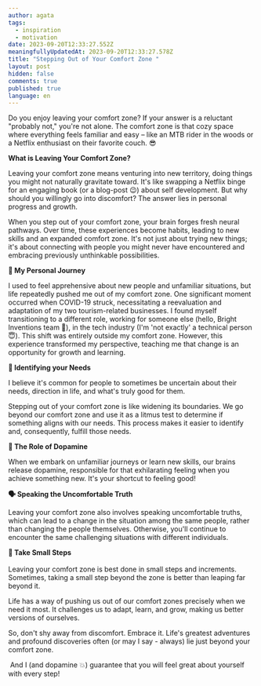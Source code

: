 ```yaml
---
author: agata
tags:
  - inspiration
  - motivation
date: 2023-09-20T12:33:27.552Z
meaningfullyUpdatedAt: 2023-09-20T12:33:27.578Z
title: "Stepping Out of Your Comfort Zone "
layout: post
hidden: false
comments: true
published: true
language: en
---
```

Do you enjoy leaving your comfort zone? If your answer is a reluctant "probably not," you're not alone. The comfort zone is that cozy space where everything feels familiar and easy – like an MTB rider in the woods or a Netflix enthusiast on their favorite couch. 😎



**What is Leaving Your Comfort Zone?**

Leaving your comfort zone means venturing into new territory, doing things you might not naturally gravitate toward. It's like swapping a Netflix binge for an engaging book (or a blog-post 😉) about self development. But why should you willingly go into discomfort? The answer lies in personal progress and growth.

When you step out of your comfort zone, your brain forges fresh neural pathways. Over time, these experiences become habits, leading to new skills and an expanded comfort zone. It's not just about trying new things; it's about connecting with people you might never have encountered and embracing previously unthinkable possibilities.



**👧 My Personal Journey**

I used to feel apprehensive about new people and unfamiliar situations, but life repeatedly pushed me out of my comfort zone. One significant moment occurred when COVID-19 struck, necessitating a reevaluation and adaptation of my two tourism-related businesses. I found myself transitioning to a different role, working for someone else (hello, Bright Inventions team 👋), in the tech industry (I'm 'not exactly' a technical person 😇). This shift was entirely outside my comfort zone. However, this experience transformed my perspective, teaching me that change is an opportunity for growth and learning.



**🌚 Identifying your Needs**

I believe it's common for people to sometimes be uncertain about their needs, direction in life, and what's truly good for them.

Stepping out of your comfort zone is like widening its boundaries. We go beyond our comfort zone and use it as a litmus test to determine if something aligns with our needs. This process makes it easier to identify and, consequently, fulfill those needs.



**🧠 The Role of Dopamine**

When we embark on unfamiliar journeys or learn new skills, our brains release dopamine, responsible for that exhilarating feeling when you achieve something new. It's your shortcut to feeling good!



**🗣️ Speaking the Uncomfortable Truth**

Leaving your comfort zone also involves speaking uncomfortable truths, which can lead to a change in the situation among the same people, rather than changing the people themselves. Otherwise, you'll continue to encounter the same challenging situations with different individuals.



**👟 Take Small Steps** \
\
Leaving your comfort zone is best done in small steps and increments. Sometimes, taking a small step beyond the zone is better than leaping far beyond it.

Life has a way of pushing us out of our comfort zones precisely when we need it most. It challenges us to adapt, learn, and grow, making us better versions of ourselves.

So, don't shy away from discomfort. Embrace it. Life's greatest adventures and profound discoveries often (or may I say - always) lie just beyond your comfort zone. 

 And I (and dopamine 💥) guarantee that you will feel great about yourself with every step!

<GiphyEmbed url='https://media.giphy.com/media/jMr74AT81aG5SHPVQz/giphy.gif' />